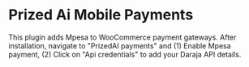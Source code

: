 # Prized Ai Mobile Payments

This plugin adds Mpesa to WooCommerce payment gateways. After installation, navigate to "PrizedAI payments" and (1) Enable Mpesa payment, (2) Click on "Api credentials" to add your Daraja API details.
